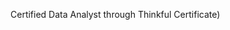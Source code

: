<!---
coffeeahdoh/coffeeahdoh is a ✨ special ✨ repository because its `README.md` (this file) appears on your GitHub profile.
You can click the Preview link to take a look at your changes.
--->

Certified Data Analyst through Thinkful <a url="https://drive.google.com/file/d/1lhRGijZCtaZUTRBXoZWQbRnnCnKi-cij/view?usp=share_link">Certificate</a>)
